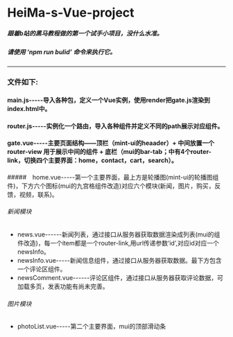 # HeiMa-s-Vue-project
##### 跟着b站的黑马教程做的第一个试手小项目，没什么水准。
##### 请使用 ‘npm run bulid’ 命令来执行它。
----------

### 文件如下:

####  main.js-----导入各种包，定义一个Vue实例，使用render把gate.js渲染到index.html中。
#### router.js-----实例化一个路由，导入各种组件并定义不同的path展示对应组件。
#### gate.vue-----主要页面结构——顶栏（mint-ui的heaader）+ 中间放置一个 router-view 用于展示中间的组件 + 底栏（mui的bar-tab；中有4个router-link，切换四个主要界面：home，contact，cart，search）。

#####　home.vue-----第一个主要界面，最上方是轮播图(mint-ui的轮播图组件)，下方六个图标(mui的九宫格组件改造)对应六个模块(新闻，图片，购买，反馈，视频，联系)。
###### 新闻模块
+ news.vue------新闻列表，通过接口从服务器获取数据渲染成列表(mui的组件改造)，每一个item都是一个router-link,用url传递参数‘id’,对应id对应一个newsInfo。
+ newsInfo.vue-----新闻信息组件，通过接口从服务器获取数据。最下方包含一个评论区组件。
+ newsComment.vue------评论区组件，通过接口从服务器获取评论数据，可加载多页，发表功能有尚未完善。

###### 图片模块
+ photoList.vue-----第二个主要界面，mui的顶部滑动条



